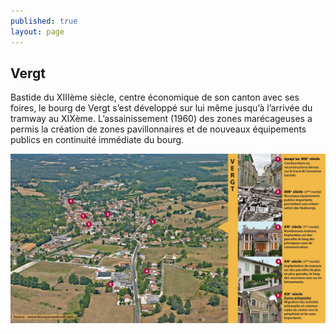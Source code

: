 ```yaml
---
published: true
layout: page
---
```


## Vergt

Bastide du XIIIème siècle, centre économique de son canton avec ses foires, le bourg de Vergt s’est développé sur lui même jusqu’à l’arrivée du tramway au XIXème. L’assainissement (1960) des zones marécageuses a permis la création de zones pavillonnaires et de nouveaux équipements publics en continuité immédiate du bourg.

![](/data/images/24/histoire/20_HISTOIRE_POPB1.jpg)
